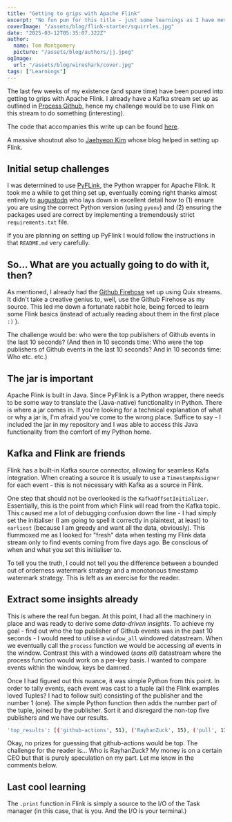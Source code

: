 ```yaml
---
title: "Getting to grips with Apache Flink"
excerpt: "No fun pun for this title - just some learnings as I have messed around with Apache Flink."
coverImage: "/assets/blog/flink-starter/squirrles.jpg"
date: "2025-03-12T05:35:07.322Z"
author:
  name: Tom Montgomery
  picture: "/assets/blog/authors/jj.jpeg"
ogImage:
  url: "/assets/blog/wireshark/cover.jpg"
tags: ["Learnings"]
---
```


The last few weeks of my existence (and spare time) have been poured into getting to grips with Apache Flink. I already have a Kafka stream set up as outlined in [Process Github](https://www.tom-montgomery.com/posts/process-github), hence my challenge would be to use Flink on this stream to do something (interesting).

The code that accompanies this write up can be found [here](https://github.com/tom-mont/flink-starter).

A massive shoutout also to [Jaehyeon Kim](http://jaehyeon.me/blog/2023-08-17-getting-started-with-pyflink-on-aws-part-1/#source-data) whose blog helped in setting up Flink.

## Initial setup challenges

I was determined to use [PyFLink](https://nightlies.apache.org/flink/flink-docs-master/api/python/), the Python wrapper for Apache Flink. It took me a while to get thing set up, eventually coming right thanks almost entirely to [augustodn](https://github.com/augustodn/pyflink-iot-alerts) who lays down in excellent detail how to (1) ensure you are using the correct Python version (using `pyenv`) and (2) ensuring the packages used are correct by implementing a tremendously strict `requirements.txt` file. 

If you are planning on setting up PyFlink I would follow the instructions in that `README.md` very carefully. 

## So... What are you actually going to do with it, then?

As mentioned, I already had the [Github Firehose](https://github-firehose.libraries.io/) set up using Quix streams. It didn't take a creative genius to, well, use the Github Firehose as my source. This led me down a fortunate rabbit hole, being forced to learn some Flink basics (instead of actually reading about them in the first place `:)` ). 

The challenge would be: who were the top publishers of Github events in the last 10 seconds? (And then in 10 seconds time: Who were the top publishers of Github events in the last 10 seconds? And in 10 seconds time: Who etc. etc.)

## The jar is important

Apache Flink is built in Java. Since PyFlink is a Python wrapper, there needs to be some way to translate the (Java-native) functionality in Python. There is where a jar comes in. If you're looking for a technical explanation of what or why a jar is, I'm afraid you've come to the wrong place. Suffice to say - I included the jar in my repository and I was able to access this Java functionality from the comfort of my Python home.

## Kafka and Flink are friends

Flink has a built-in Kafka source connector, allowing for seamless Kafa integration. When creating a source it is usualy to use a `TimestampAssigner` for each event - this is not necessary with Kafka as a source in Flink. 

One step that should not be overlooked is the `KafkaOffsetInitializer`. Essentially, this is the point from which Flink will read from the Kafka topic. This caused me a lot of debugging confusion down the line - I had simply set the initialiser (I am going to spell it correctly in plaintext, at least) to `earliest` (because I am greedy and want all the data, obviously). This flummoxed me as I looked for "fresh" data when testing my Flink data stream only to find events coming from five days ago. Be conscious of when and what you set this initialiser to.

To tell you the truth, I could not tell you the difference between a bounded out of orderness watermark strategy and a monotonous timestamp watermark strategy. This is left as an exercise for the reader.

## Extract some insights already

This is where the real fun began. At this point, I had all the machinery in place and was ready to derive some _data-driven insights_. To achieve my goal - find out who the top publisher of Github events was in the past 10 seconds - I would need to utilise a `window_all` windowed datastream. When we eventually call the `process` function we would be accessing _all_ events in the window. Contrast this with a windowed (_sans all_) datastream where the process function would work on a per-key basis. I wanted to compare events within the window, keys be damned. 

Once I had figured out this nuance, it was simple Python from this point. In order to tally events, each event was cast to a tuple (all the Flink examples loved Tuples? I had to follow suit) consisting of the publisher and the number 1 (one). The simple Python function then adds the number part of the tuple, joined by the publisher. Sort it and disregard the non-top five publishers and we have our results. 

```bash
'top_results': [('github-actions', 51), ('RayhanZuck', 15), ('pull', 13), ('renovate', 7)]
```

Okay, no prizes for guessing that github-actions would be top. The challenge for the reader is... Who is RayhanZuck? My money is on a certain CEO but that is purely speculation on my part. Let me know in the comments below.

## Last cool learning

The `.print` function in Flink is simply a source to the I/O of the Task manager (in this case, that is you. And the I/O is your terminal.)